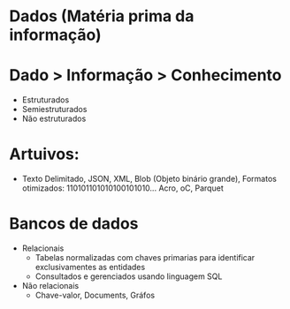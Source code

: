 # Dados (Matéria prima da informação)
# Dado > Informação > Conhecimento
- Estruturados
- Semiestruturados
- Não estruturados

# Artuivos:
- Texto Delimitado, JSON, XML, Blob (Objeto binário grande), Formatos otimizados: 110101101010100101010... Acro, oC, Parquet

# Bancos de dados
- Relacionais
  - Tabelas normalizadas com chaves primarias para identificar exclusivamentes as entidades
  - Consultados e gerenciados usando linguagem SQL
- Não relacionais
  - Chave-valor, Documents, Gráfos
